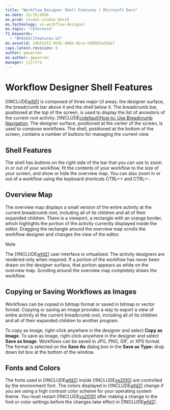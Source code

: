 ```yaml
---
title: "Workflow Designer Shell Features | Microsoft Docs"
ms.date: 11/15/2016
ms.prod: visual-studio-dev14
ms.technology: vs-workflow-designer
ms.topic: "reference"
f1_keywords: 
  - "WFDShellFeatures.UI"
ms.assetid: 14bfe312-9592-408e-92ce-e98585ad16e7
caps.latest.revision: 6
author: gewarren
ms.author: gewarren
manager: jillfra
---
```

# Workflow Designer Shell Features
[!INCLUDE[wfd1](../includes/wfd1-md.md)] is composed of three major UI areas: the designer surface, the breadcrumb bar above it and the shell below it. The breadcrumb bar, positioned at the top of the screen, is used to display the list of ancestors of the current root activity. [!INCLUDE[crdefault](../includes/crdefault-md.md)][How to: Use Breadcrumb Navigation](../workflow-designer/how-to-use-breadcrumb-navigation.md). The designer surface, positioned at the center of the screen, is used to compose workflows. The shell, positioned at the bottom of the screen, contains a number of buttons for managing the current view.  
  
## Shell Features  
 The shell has buttons on the right side of the bar that you can use to zoom in or out of your workflow, fit the contents of your workflow to the size of your screen, and show or hide the overview map. You can also zoom in or out of a workflow using the keyboard shortcuts CTRL++ and CTRL+-.  
  
## Overview Map  
 The overview map displays a small version of the entire activity at the current breadcrumb root, including all of its children and all of their expanded children. There is a viewport, a rectangle with an orange border, which highlights the portion of the activity currently displayed inside the editor. Dragging the rectangle around the overview map scrolls the workflow designer and changes the view of the editor.  
  
> [!NOTE]
>  The [!INCLUDE[wfd2](../includes/wfd2-md.md)] user interface is virtualized. The activity designers are rendered only when required. If a portion of the workflow has never been drawn on the designer surface, that portion appears as white on the overview map. Scrolling around the overview map completely draws the workflow.  
  
## Copying or Saving Workflows as Images  
 Workflows can be copied in bitmap format or saved in bitmap or vector format. Copying or saving an image provides a way to export a view of entire activity at the current breadcrumb root, including all of its children and all of their expanded children to another program.  
  
 To copy as image, right-click anywhere in the designer and select **Copy as Image**. To save as image, right-click anywhere in the designer and select **Save as Image**. Workflows can be saved in JPG, PNG, GIF, or XPS format. The format is selected on the **Save As** dialog box in the **Save as Type:** drop down list box at the bottom of the window.  
  
## Fonts and Colors  
 The fonts used in [!INCLUDE[wfd2](../includes/wfd2-md.md)] inside [!INCLUDE[vs2010](../includes/vs2010-md.md)] are controlled by the environment font. The colors displayed in [!INCLUDE[wfd2](../includes/wfd2-md.md)] change if you are using a high contrast color scheme for your operating system theme. You must restart [!INCLUDE[vs2010](../includes/vs2010-md.md)] after making a change to the font or color settings before the changes take effect in [!INCLUDE[wfd2](../includes/wfd2-md.md)].